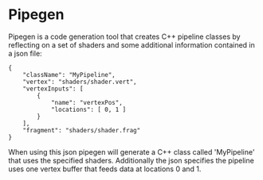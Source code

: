 # Pipegen

Pipegen is a code generation tool that creates C++ pipeline classes by reflecting on a set
of shaders and some additional information contained in a json file:

    {
        "className": "MyPipeline",
        "vertex": "shaders/shader.vert",
        "vertexInputs": [
            {
                "name": "vertexPos",
                "locations": [ 0, 1 ]
            }
        ],
        "fragment": "shaders/shader.frag"
    }

When using this json pipegen will generate a C++ class called 'MyPipeline' that uses the
specified shaders. Additionally the json specifies the pipeline uses one vertex buffer
that feeds data at locations 0 and 1.
